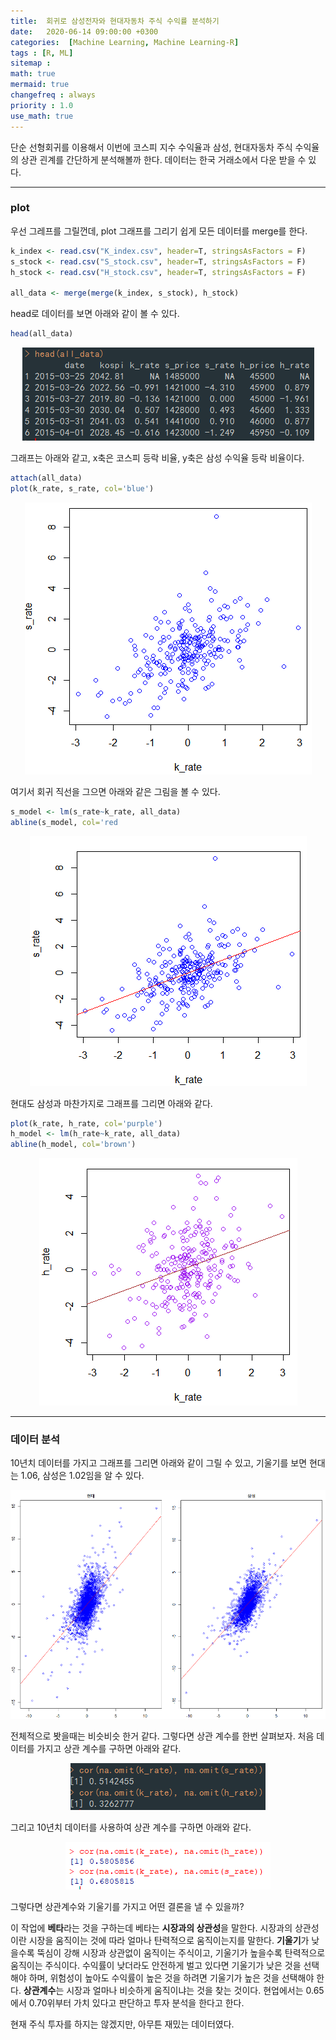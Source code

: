 ```yaml
---
title:  회귀로 삼성전자와 현대자동차 주식 수익률 분석하기
date:   2020-06-14 09:00:00 +0300
categories:  [Machine Learning, Machine Learning-R]
tags : [R, ML]
sitemap :
math: true
mermaid: true
changefreq : always
priority : 1.0
use_math: true
--- 
```



단순 선형회귀를 이용해서 이번에 코스피 지수 수익율과 삼성, 현대자동차 주식 수익율의 상관 괸계를 간단하게 분석해볼까 한다. 데이터는 한국 거래소에서 다운 받을 수 있다. 


---------


### plot

우선 그레프를 그릴껀데, plot 그래프를 그리기 쉽게 모든 데이터를 merge를 한다.

```r
k_index <- read.csv("K_index.csv", header=T, stringsAsFactors = F)
s_stock <- read.csv("S_stock.csv", header=T, stringsAsFactors = F)
h_stock <- read.csv("H_stock.csv", header=T, stringsAsFactors = F)

all_data <- merge(merge(k_index, s_stock), h_stock)
```

head로 데이터를 보면 아래와 같이 볼 수 있다.

```r
head(all_data)
```

<center><img src="../assets/images/all_data.png" ></center>


그래프는 아래와 같고, x축은 코스피 등락 비율, y축은 삼성 수익율 등락 비율이다.

```r
attach(all_data)
plot(k_rate, s_rate, col='blue')
```

<center><img src="../assets/images/s_stock2.png" ></center>

여기서 회귀 직선을 그으면 아래와 같은 그림을 볼 수 있다.

```r
s_model <- lm(s_rate~k_rate, all_data)
abline(s_model, col='red
```

<center><img src="../assets/images/s_stock3.png" ></center>

현대도 삼성과 마찬가지로 그래프를 그리면 아래와 같다.

```r
plot(k_rate, h_rate, col='purple')
h_model <- lm(h_rate~k_rate, all_data)
abline(h_model, col='brown')
```

<center><img src="../assets/images/h_stock.png" ></center>


---------


### 데이터 분석 

10년치 데이터를 가지고 그래프를 그리면 아래와 같이 그릴 수 있고, 기울기를 보면 현대는 1.06, 삼성은 1.02임을 알 수 있다. 

<center><img src="../assets/images/10Ydata.png"></center>

전체적으로 봣을때는 비슷비슷 한거 같다. 그렇다면 상관 계수를 한번 살펴보자. 처음 데이터를 가지고 상관 계수를 구하면 아래와 같다.

<center><img src="../assets/images/cor.png" ></center>

그리고 10년치 데이터를 사용하여 상관 계수를 구하면 아래와 같다.

<center><img src="../assets/images/cor2.png" ></center>


그렇다면 상관계수와 기울기를 가지고 어떤 결론을 낼 수 있을까? 


이 작업에 **베타**라는 것을 구하는데 베타는 **시장과의 상관성**을 말한다. 시장과의 상관성이란 시장을 움직이는 것에 따라 얼마나 탄력적으로 움직이는지를 말한다. **기울기**가 낮을수록 뚝심이 강해 시장과 상관없이 움직이는 주식이고, 기울기가 높을수록 탄력적으로 움직이는 주식이다. 수익률이 낮더라도 안전하게 벌고 있다면 기울기가 낮은 것을 선택해야 하며, 위험성이 높아도 수익률이 높은 것을 하려면 기울기가 높은 것을 선택해야 한다. **상관계수**는 시장과 얼마나 비슷하게 움직이냐는 것을 찾는 것이다. 현업에서는 0.65에서 0.70위부터 가치 있다고 판단하고 투자 분석을 한다고 한다. 


현재 주식 투자를 하지는 않겠지만, 아무튼 재밌는 데이터였다.



